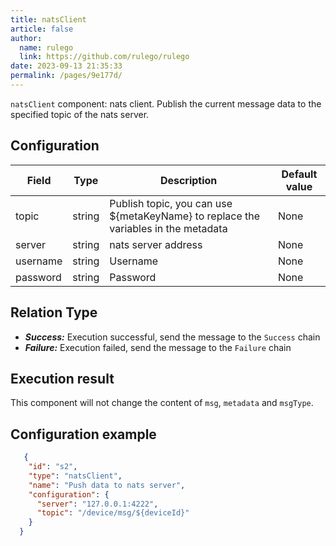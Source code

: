 ```yaml
---
title: natsClient
article: false
author: 
  name: rulego
  link: https://github.com/rulego/rulego
date: 2023-09-13 21:35:33
permalink: /pages/9e177d/
---
```


`natsClient` component: <Badge text="v0.21.0+"/> nats client. Publish the current message data to the specified topic of the nats server.

## Configuration

| Field                | Type          | Description                                                                        | Default value |
|----------------------|---------------|------------------------------------------------------------------------------------|---------------|
| topic                | string        | Publish topic, you can use ${metaKeyName} to replace the variables in the metadata | None          |
| server               | string        | nats server address                                                                | None          |
| username             | string        | Username                                                                           | None          |
| password             | string        | Password                                                                           | None          |


## Relation Type

- ***Success:*** Execution successful, send the message to the `Success` chain
- ***Failure:*** Execution failed, send the message to the `Failure` chain

## Execution result

This component will not change the content of `msg`, `metadata` and `msgType`.

## Configuration example

```json
   {
    "id": "s2",
    "type": "natsClient",
    "name": "Push data to nats server",
    "configuration": {
      "server": "127.0.0.1:4222",
      "topic": "/device/msg/${deviceId}"
    }
  }
```